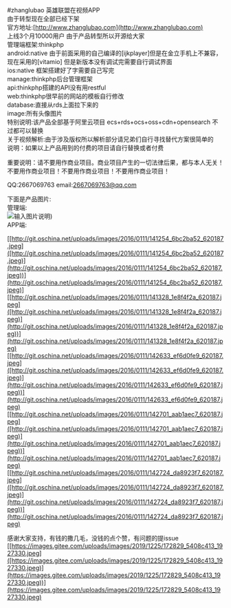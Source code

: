 #zhanglubao
英雄联盟在视频APP<br>
由于转型现在全部已经下架<br>
官方地址:[http://www.zhanglubao.com](http://www.zhanglubao.com)<br>
上线3个月10000用户 由于产品转型所以开源给大家<br>
管理端框架:thinkphp<br>
android:native 由于前面采用的自己编译的[ijkplayer]但是在金立手机上不兼容，现在采用的[vitamio] 但是新版本没有调试完需要自行调试界面<br>
ios:native 框架搭建好了字需要自己写完<br>
manage:thinkphp后台管理框架<br>
api:thinkphp搭建的API没有用restful<br>
web:thinkphp很早前的网站的模板自行修改<br>
database:直接从rds上面拉下来的<br>
image:所有头像图片<br>
特别说明:该产品全部基于阿里云项目 ecs+rds+ocs+oss+cdn+opensearch 不过都可以替换<br>
关于视频解析:由于涉及版权所以解析部分请兄弟们自行寻找替代方案很简单的<br>
说明：如果以上产品用到的付费的项目请自行替换或者付费<br>

重要说明：请不要用作商业项目。商业项目产生的一切法律后果，都与本人无关！ 不要用作商业项目！不要用作商业项目！不要用作商业项目！

QQ:2667069763  email:2667069763@qq.com



下面是产品图片:<br>
管理端:<br>
![输入图片说明](http://git.oschina.net/uploads/images/2016/0111/142539_128823fb_620187.png))<br>
APP端:<br>

[[http://git.oschina.net/uploads/images/2016/0111/141254_6bc2ba52_620187.jpeg]([http://git.oschina.net/uploads/images/2016/0111/141254_6bc2ba52_620187.jpeg)](http://git.oschina.net/uploads/images/2016/0111/141254_6bc2ba52_620187.jpeg))](http://git.oschina.net/uploads/images/2016/0111/141254_6bc2ba52_620187.jpeg)]<br>
[[http://git.oschina.net/uploads/images/2016/0111/141328_1e8f4f2a_620187.jpeg]([http://git.oschina.net/uploads/images/2016/0111/141328_1e8f4f2a_620187.jpeg)](http://git.oschina.net/uploads/images/2016/0111/141328_1e8f4f2a_620187.jpeg))](http://git.oschina.net/uploads/images/2016/0111/141328_1e8f4f2a_620187.jpeg)<br>
[[http://git.oschina.net/uploads/images/2016/0111/142633_ef6d0fe9_620187.jpeg]([http://git.oschina.net/uploads/images/2016/0111/142633_ef6d0fe9_620187.jpeg)](http://git.oschina.net/uploads/images/2016/0111/142633_ef6d0fe9_620187.jpeg))](http://git.oschina.net/uploads/images/2016/0111/142633_ef6d0fe9_620187.jpeg)<br>
[[http://git.oschina.net/uploads/images/2016/0111/142701_aab1aec7_620187.jpeg]([http://git.oschina.net/uploads/images/2016/0111/142701_aab1aec7_620187.jpeg)](http://git.oschina.net/uploads/images/2016/0111/142701_aab1aec7_620187.jpeg))](http://git.oschina.net/uploads/images/2016/0111/142701_aab1aec7_620187.jpeg)<br>
[[http://git.oschina.net/uploads/images/2016/0111/142724_da8923f7_620187.jpeg]([http://git.oschina.net/uploads/images/2016/0111/142724_da8923f7_620187.jpeg)](http://git.oschina.net/uploads/images/2016/0111/142724_da8923f7_620187.jpeg))](http://git.oschina.net/uploads/images/2016/0111/142724_da8923f7_620187.jpeg)<br>

感谢大家支持，有钱的撒几毛，没钱的点个赞，有问题的提issue<br/>
[[https://images.gitee.com/uploads/images/2019/1225/172829_5408c413_1927330.jpeg]([https://images.gitee.com/uploads/images/2019/1225/172829_5408c413_1927330.jpeg)](https://images.gitee.com/uploads/images/2019/1225/172829_5408c413_1927330.jpeg))](https://images.gitee.com/uploads/images/2019/1225/172829_5408c413_1927330.jpeg)